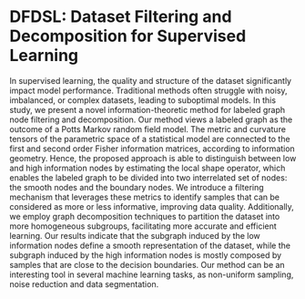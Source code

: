# DFDSL: Dataset Filtering and Decomposition for Supervised Learning

In supervised learning, the quality and structure of the dataset significantly impact model performance. Traditional methods often struggle with noisy, imbalanced, or complex datasets, leading to suboptimal models. In this study, we present a novel information-theoretic method for labeled graph node filtering and decomposition. Our method views a labeled graph as the outcome of a Potts Markov random field model. The metric and curvature tensors of the parametric space of a statistical model are connected to the first and second order Fisher information matrices, according to information geometry. Hence, the proposed approach is able to distinguish between low and high information nodes by estimating the local shape operator, which enables the labeled graph to be divided into two interrelated set of nodes: the smooth nodes and the boundary nodes. We introduce a filtering mechanism that leverages these metrics to identify samples that can be considered as more or less informative, improving data quality. Additionally, we employ graph decomposition techniques to partition the dataset into more homogeneous subgroups, facilitating more accurate and efficient learning. Our results indicate that the subgraph induced by the low information nodes define a smooth representation of the dataset, while the subgraph induced by the high information nodes is mostly composed by samples that are close to the decision boundaries.  Our method can be an interesting tool in several machine learning tasks, as non-uniform sampling, noise reduction and data segmentation.
